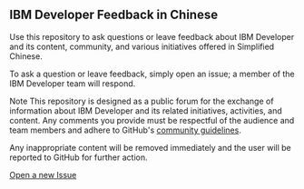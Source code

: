 ## IBM Developer Feedback in Chinese ##

Use this repository to ask questions or leave feedback about IBM Developer and its content, community, and various initiatives offered in Simplified Chinese.

To ask a question or leave feedback, simply open an issue; a member of the IBM Developer team will respond.

Note This repository is designed as a public forum for the exchange of information about IBM Developer and its related initiatives, activities, and content. Any comments you provide must be respectful of the audience and team members and adhere to GitHub's [community guidelines](https://help.github.com/en/articles/github-community-guidelines). 

Any inappropriate content will be removed immediately and the user will be reported to GitHub for further action.

[Open a new Issue](https://github.com/IBM/developer_zh/issues/new)
